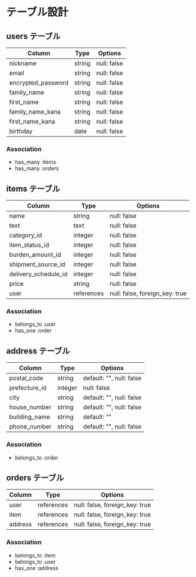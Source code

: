 # テーブル設計

## users テーブル

| Column                  | Type    | Options     |
| ----------------------- | ------- | ----------- |
| nickname                | string  | null: false |
| email                   | string  | null: false |
| encrypted_password      | string  | null: false |
| family_name             | string  | null: false |
| first_name              | string  | null: false |
| family_name_kana        | string  | null: false |
| first_name_kana         | string  | null: false |
| birthday                | date    | null: false |

### Association

- has_many :items
- has_many :orders
 

## items テーブル

| Column                | Type       | Options                        |
| ----------------------| ---------- | -------------------------------|
| name                  | string     | null: false                    |
| text                  | text       | null: false                    |
| category_id           | integer    | null: false                    |
| item_status_id        | integer    | null: false                    |
| burden_amount_id      | integer    | null: false                    |
| shipment_source_id    | integer    | null: false                    |
| delivery_schedule_id  | integer    | null: false                    |
| price                 | string     | null: false                    |
| user                  | references | null: false, foreign_key: true |

### Association

- belongs_to :user
- has_one    :order


## address テーブル

| Column         | Type       | Options                                     |
| -------------- | ---------- | ------------------------------------------- |
| postal_code    | string     | default: "", null: false                    |
| prefecture_id  | integer    |              null: false                    |
| city           | string     | default: "", null: false                    |
| house_number   | string     | default: "", null: false                    |
| building_name  | string     | default: ""                                 |
| phone_number   | string     | default: "", null: false                    |

### Association

- belongs_to  :order

## orders テーブル

| Column         | Type       | Options                        |
| -------------- | ---------- | ------------------------------ |
| user           | references | null: false, foreign_key: true |
| item           | references | null: false, foreign_key: true |
| address        | references | null: false, foreign_key: true |

### Association

- belongs_to :item
- belongs_to :user
- has_one :address
